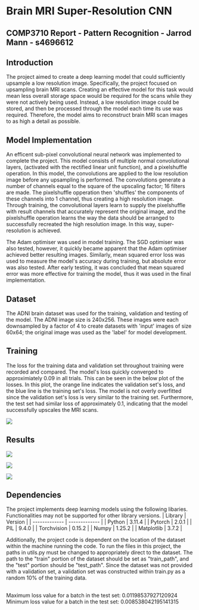 # Brain MRI Super-Resolution CNN
## COMP3710 Report - Pattern Recognition - Jarrod Mann - s4696612

## Introduction
The project aimed to create a deep learning model that could sufficiently upsample a low
resolution image. Specifically, the project focused on upsampling brain MRI scans. Creating an
effective model for this task would mean less overall storage space would be required for the
scans while they were not actively being used. Instead, a low resolution image could be stored,
and then be processed through the model each time its use was required. Therefore, the model
aims to reconstruct brain MRI scan images to as high a detail as possible.

## Model Implementation
An efficent sub-pixel convolutional neural network was implemented to complete the project.
This model consists of multiple normal convolutional layers, (activated with the rectified
linear unit function), and a pixelshuffle operation. In this model, the convolutions are
applied to the low resolution image before any upsampling is performed. The convolutions
generate a number of channels equal to the square of the upscaling factor; 16 filters are
made. The pixelshuffle opperation then 'shuffles' the components of these channels into 1
channel, thus creating a high resolution image. Through training, the convolutional layers
learn to supply the pixelshuffle with result channels that accurately represent the original 
image, and the pixelshuffle operation learns the way the data should be arranged to
successfully recreated the high resolution image. In this way, super-resolution is achieved.

The Adam optimiser was used in model training. The SGD optimiser was also tested, however,
it quickly became apparent that the Adam optimiser achieved better resulting images. Similarly,
mean squared error loss was used to measure the model's accuracy during training, but absolute
error was also tested. After early testing, it was concluded that mean squared error was more
effective for training the model, thus it was used in the final implementation.

## Dataset
The ADNI brain dataset was used for the training, validation and testing of the model. The
ADNI image size is 240x256. These images were each downsampled by a factor of 4 to create
datasets with 'input' images of size 60x64; the original image was used as the 'label' for
model development.

## Training
The loss for the training data and validation set throughout training were recorded and compared.
The model's loss quickly converged to approximiately 0.09 in all trials. This can be seen in the
below plot of the losses. In this plot, the orange line indicates the validation set's loss, and
the blue line is the training set's loss. The model is not overly overfitted since the validation
set's loss is very similar to the training set. Furthermore, the test set had similar loss of 
approximately 0.1, indicating that the model successfully upscales the MRI scans.

![](/training_loss.png)

## Results

![](/Comparison.png)

![](/model_sample.png)

![](/goal_images.png)


## Dependencies
The project implements deep learning models using the following libaries. Functionalities
may not be supported for other library versions.
| Library  | Version |
| ------------- | ------------- |
| Python | 3.11.4 |
| Pytorch | 2.0.1 |
| PIL | 9.4.0 |
| Torchvision | 0.15.2 |
| Numpy | 1.25.2 |
| Matplotlib | 3.7.2 |

Additionally, the project code is dependent on the location of the dataset within the machine
running the code. To run the files in this project, the paths in utils.py must be changed to 
appropriately direct to the dataset. The path to the "train" portion of the dataset should be
set as "train_path", and the "test" portion should be "test_path". Since the dataset was not
provided with a validation set, a validation set was constructed within train.py as a random
10% of the training data.

## 
Maximum loss value for a batch in the test set: 0.01198537927120924
Minimum loss value for a batch in the test set: 0.008538042195141315